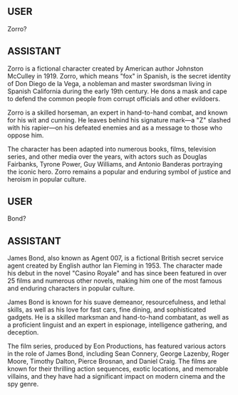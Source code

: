 ## USER
Zorro?

## ASSISTANT
Zorro is a fictional character created by American author Johnston McCulley in 1919. Zorro, which means "fox" in Spanish, is the secret identity of Don Diego de la Vega, a nobleman and master swordsman living in Spanish California during the early 19th century. He dons a mask and cape to defend the common people from corrupt officials and other evildoers.

Zorro is a skilled horseman, an expert in hand-to-hand combat, and known for his wit and cunning. He leaves behind his signature mark—a "Z" slashed with his rapier—on his defeated enemies and as a message to those who oppose him.

The character has been adapted into numerous books, films, television series, and other media over the years, with actors such as Douglas Fairbanks, Tyrone Power, Guy Williams, and Antonio Banderas portraying the iconic hero. Zorro remains a popular and enduring symbol of justice and heroism in popular culture.

## USER
Bond?

## ASSISTANT
James Bond, also known as Agent 007, is a fictional British secret service agent created by English author Ian Fleming in 1953. The character made his debut in the novel "Casino Royale" and has since been featured in over 25 films and numerous other novels, making him one of the most famous and enduring characters in popular culture.

James Bond is known for his suave demeanor, resourcefulness, and lethal skills, as well as his love for fast cars, fine dining, and sophisticated gadgets. He is a skilled marksman and hand-to-hand combatant, as well as a proficient linguist and an expert in espionage, intelligence gathering, and deception.

The film series, produced by Eon Productions, has featured various actors in the role of James Bond, including Sean Connery, George Lazenby, Roger Moore, Timothy Dalton, Pierce Brosnan, and Daniel Craig. The films are known for their thrilling action sequences, exotic locations, and memorable villains, and they have had a significant impact on modern cinema and the spy genre.